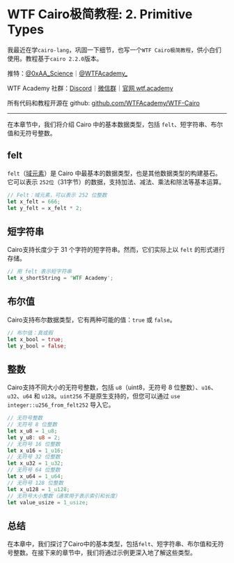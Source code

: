 # WTF Cairo极简教程: 2. Primitive Types

我最近在学`cairo-lang`，巩固一下细节，也写一个`WTF Cairo极简教程`，供小白们使用。教程基于`cairo 2.2.0`版本。

推特：[@0xAA_Science](https://twitter.com/0xAA_Science)｜[@WTFAcademy_](https://twitter.com/WTFAcademy_)

WTF Academy 社群：[Discord](https://discord.gg/5akcruXrsk)｜[微信群](https://docs.google.com/forms/d/e/1FAIpQLSe4KGT8Sh6sJ7hedQRuIYirOoZK_85miz3dw7vA1-YjodgJ-A/viewform?usp=sf_link)｜[官网 wtf.academy](https://wtf.academy)

所有代码和教程开源在 github: [github.com/WTFAcademy/WTF-Cairo](https://github.com/WTFAcademy/WTF-Cairo)

---

在本章节中，我们将介绍 Cairo 中的基本数据类型，包括 `felt`、短字符串、布尔值和无符号整数。

## felt

`felt`（[域元素](https://en.wikipedia.org/wiki/Field_(mathematics))）是 Cairo 中最基本的数据类型，也是其他数据类型的构建基石。它可以表示 `252位`（31字节）的数据，支持加法、减法、乘法和除法等基本运算。

```rust
// Felt：域元素，可以表示 252 位整数
let x_felt = 666;
let y_felt = x_felt * 2;
```

## 短字符串

Cairo支持长度少于 31 个字符的短字符串。然而，它们实际上以 `felt` 的形式进行存储。

```rust
// 用 felt 表示短字符串
let x_shortString = 'WTF Academy';
```

## 布尔值

Cairo支持布尔数据类型，它有两种可能的值：`true` 或 `false`。

```rust
// 布尔值：真或假
let x_bool = true;
let y_bool = false;
```

## 整数

Cairo支持不同大小的无符号整数，包括 `u8`（uint8，无符号 8 位整数）、`u16`、`u32`、`u64` 和 `u128`。`uint256` 不是原生支持的，但您可以通过 `use integer::u256_from_felt252` 导入它。

```rust
// 无符号整数
// 无符号 8 位整数
let x_u8 = 1_u8;
let y_u8: u8 = 2;
// 无符号 16 位整数
let x_u16 = 1_u16;
// 无符号 32 位整数
let x_u32 = 1_u32;
// 无符号 64 位整数
let x_u64 = 1_u64;
// 无符号 128 位整数
let x_u128 = 1_u128;
// 无符号大小整数（通常用于表示索引和长度）
let value_usize = 1_usize;
```

## 总结

在本章中，我们探讨了Cairo中的基本类型，包括`felt`、短字符串、布尔值和无符号整数。在接下来的章节中，我们将通过示例更深入地了解这些类型。
